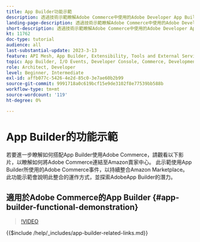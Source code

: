 ```yaml
---
title: App Builder功能示範
description: 透過技術示範瞭解Adobe Commerce中使用的Adobe Developer App Builder
landing-page-description: 透過技術示範瞭解Adobe Commerce中使用的Adobe Developer App Builder
short-description: 透過技術示範瞭解Adobe Commerce中使用的Adobe Developer App Builder
kt: 11762
doc-type: tutorial
audience: all
last-substantial-update: 2023-3-13
feature: API Mesh, App Builder, Extensibility, Tools and External Services, Backend Development
topic: App Builder, I/O Events, Developer Console, Commerce, Development, Integrations
role: Architect, Developer
level: Beginner, Intermediate
exl-id: affb077c-5426-4e2d-85c0-3e7ae60b2b99
source-git-commit: 9991718a0c619bcf15e9de3102f8e77539bb588b
workflow-type: tm+mt
source-wordcount: '119'
ht-degree: 0%

---
```


# App Builder的功能示範

若要進一步瞭解如何搭配App Builder使用Adobe Commerce，請觀看以下影片，以瞭解如何將Adobe Commerce連結至Amazon賣家中心。 此示範使用App Builder所使用的Adobe Commerce事件，以持續整合Amazon Marketplace。 此功能示範會說明此整合的運作方式，並探索AdobeApp Builder的潛力。

## 適用於Adobe Commerce的App Builder {#app-builder-functional-demonstration}

>[!VIDEO](https://video.tv.adobe.com/v/3413502?learn=on)

{{$include /help/_includes/app-builder-related-links.md}}
